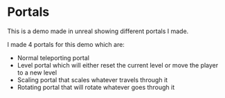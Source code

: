 # Portals

This is a demo made in unreal showing different portals I made.

I made 4 portals for this demo which are:
- Normal teleporting portal
- Level portal which will either reset the current level or move the player to a new level
- Scaling portal that scales whatever travels through it
- Rotating portal that will rotate whatever goes through it
